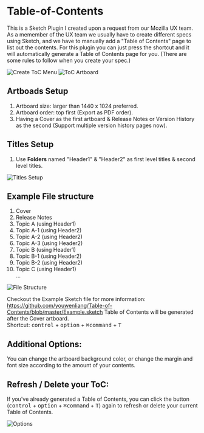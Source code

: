 # Table-of-Contents
This is a Sketch Plugin I created upon a request from our Mozilla UX team. As a memember of the UX team we usually have to create different specs using Sketch, and we have to manually add a "Table of Contents" page to list out the contents. For this plugin you can just press the shortcut and it will automatically generate a Table of Contents page for you. (There are some rules to follow when you create your spec.)

![Create ToC Menu](https://github.com/youwenliang/Table-of-Contents/Images/Screen%20Shot%202019-01-28%20at%202.59.21%20PM.png)
![ToC Artboard](https://github.com/youwenliang/Table-of-Contents/Images/Screen%20Shot%202019-01-28%20at%202.59.39%20PM.png)

## Artboads Setup
1. Artboard size: larger than 1440 x 1024 preferred.
2. Artboard order: top first (Export as PDF order).
3. Having a Cover as the first artboard & Release Notes or Version History as the second (Support multiple version history pages now).


## Titles Setup
1. Use **Folders** named "Header1" & "Header2" as first level titles & second level titles.

![Titles Setup](https://github.com/youwenliang/Table-of-Contents/Images/Screen%20Shot%202019-01-28%20at%203.01.17%20PM.png)

## Example File structure
1. Cover
2. Release Notes
3. Topic A (using Header1)
4. Topic A-1 (using Header2)
5. Topic A-2 (using Header2)
6. Topic A-3 (using Header2)
7. Topic B (using Header1)
8. Topic B-1 (using Header2)
9. Topic B-2 (using Header2)  
10. Topic C (using Header1)  
...  

![File Structure](https://github.com/youwenliang/Table-of-Contents/Images/Screen%20Shot%202019-01-28%20at%203.00.03%20PM.png)
  
Checkout the Example Sketch file for more information: https://github.com/youwenliang/Table-of-Contents/blob/master/Example.sketch
Table of Contents will be generated after the Cover artboard.  
Shortcut: <kbd>control</kbd> + <kbd>option</kbd> + <kbd>⌘command</kbd> + <kbd>T</kbd>

## Additional Options:  
You can change the artboard background color, or change the margin and font size according to the amount of your contents.

## Refresh / Delete your ToC: 
If you've already generated a Table of Contents, you can click the button (<kbd>control</kbd> + <kbd>option</kbd> + <kbd>⌘command</kbd> + <kbd>T</kbd>) again to refresh or delete your current Table of Contents.

![Options](https://github.com/youwenliang/Table-of-Contents/Images/Screen%20Shot%202019-01-28%20at%203.00.10%20PM.png)
